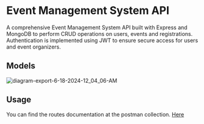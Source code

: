 # Event Management System API

A comprehensive Event Management System API built with Express and MongoDB to perform CRUD operations on users, events and registrations. Authentication is implemented using JWT to ensure secure access for users and event organizers.

## Models

![diagram-export-6-18-2024-12_04_06-AM](https://github.com/jatingupta1204/event-management-api/assets/135752049/3f62fc33-9a8e-4291-a26a-f8ce4d37463f)

## Usage
You can find the routes documentation at the postman collection. [Here](EventManagement.postman_collection.json)

